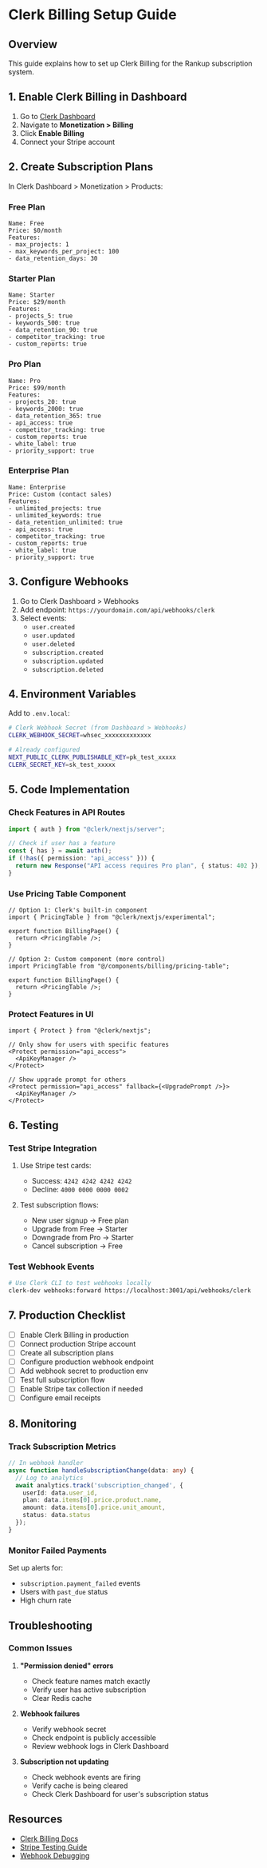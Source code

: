 # Clerk Billing Setup Guide

## Overview

This guide explains how to set up Clerk Billing for the Rankup subscription system.

## 1. Enable Clerk Billing in Dashboard

1. Go to [Clerk Dashboard](https://dashboard.clerk.com)
2. Navigate to **Monetization > Billing**
3. Click **Enable Billing**
4. Connect your Stripe account

## 2. Create Subscription Plans

In Clerk Dashboard > Monetization > Products:

### Free Plan
```
Name: Free
Price: $0/month
Features:
- max_projects: 1
- max_keywords_per_project: 100
- data_retention_days: 30
```

### Starter Plan
```
Name: Starter
Price: $29/month
Features:
- projects_5: true
- keywords_500: true
- data_retention_90: true
- competitor_tracking: true
- custom_reports: true
```

### Pro Plan
```
Name: Pro  
Price: $99/month
Features:
- projects_20: true
- keywords_2000: true
- data_retention_365: true
- api_access: true
- competitor_tracking: true
- custom_reports: true
- white_label: true
- priority_support: true
```

### Enterprise Plan
```
Name: Enterprise
Price: Custom (contact sales)
Features:
- unlimited_projects: true
- unlimited_keywords: true
- data_retention_unlimited: true
- api_access: true
- competitor_tracking: true
- custom_reports: true
- white_label: true
- priority_support: true
```

## 3. Configure Webhooks

1. Go to Clerk Dashboard > Webhooks
2. Add endpoint: `https://yourdomain.com/api/webhooks/clerk`
3. Select events:
   - `user.created`
   - `user.updated`
   - `user.deleted`
   - `subscription.created`
   - `subscription.updated`
   - `subscription.deleted`

## 4. Environment Variables

Add to `.env.local`:

```bash
# Clerk Webhook Secret (from Dashboard > Webhooks)
CLERK_WEBHOOK_SECRET=whsec_xxxxxxxxxxxxx

# Already configured
NEXT_PUBLIC_CLERK_PUBLISHABLE_KEY=pk_test_xxxxx
CLERK_SECRET_KEY=sk_test_xxxxx
```

## 5. Code Implementation

### Check Features in API Routes

```typescript
import { auth } from "@clerk/nextjs/server";

// Check if user has a feature
const { has } = await auth();
if (!has({ permission: "api_access" })) {
  return new Response("API access requires Pro plan", { status: 402 });
}
```

### Use Pricing Table Component

```tsx
// Option 1: Clerk's built-in component
import { PricingTable } from "@clerk/nextjs/experimental";

export function BillingPage() {
  return <PricingTable />;
}

// Option 2: Custom component (more control)
import PricingTable from "@/components/billing/pricing-table";

export function BillingPage() {
  return <PricingTable />;
}
```

### Protect Features in UI

```tsx
import { Protect } from "@clerk/nextjs";

// Only show for users with specific features
<Protect permission="api_access">
  <ApiKeyManager />
</Protect>

// Show upgrade prompt for others
<Protect permission="api_access" fallback={<UpgradePrompt />}>
  <ApiKeyManager />
</Protect>
```

## 6. Testing

### Test Stripe Integration

1. Use Stripe test cards:
   - Success: `4242 4242 4242 4242`
   - Decline: `4000 0000 0000 0002`

2. Test subscription flows:
   - New user signup → Free plan
   - Upgrade from Free → Starter
   - Downgrade from Pro → Starter
   - Cancel subscription → Free

### Test Webhook Events

```bash
# Use Clerk CLI to test webhooks locally
clerk-dev webhooks:forward https://localhost:3001/api/webhooks/clerk
```

## 7. Production Checklist

- [ ] Enable Clerk Billing in production
- [ ] Connect production Stripe account
- [ ] Create all subscription plans
- [ ] Configure production webhook endpoint
- [ ] Add webhook secret to production env
- [ ] Test full subscription flow
- [ ] Enable Stripe tax collection if needed
- [ ] Configure email receipts

## 8. Monitoring

### Track Subscription Metrics

```typescript
// In webhook handler
async function handleSubscriptionChange(data: any) {
  // Log to analytics
  await analytics.track('subscription_changed', {
    userId: data.user_id,
    plan: data.items[0].price.product.name,
    amount: data.items[0].price.unit_amount,
    status: data.status
  });
}
```

### Monitor Failed Payments

Set up alerts for:
- `subscription.payment_failed` events
- Users with `past_due` status
- High churn rate

## Troubleshooting

### Common Issues

1. **"Permission denied" errors**
   - Check feature names match exactly
   - Verify user has active subscription
   - Clear Redis cache

2. **Webhook failures**
   - Verify webhook secret
   - Check endpoint is publicly accessible
   - Review webhook logs in Clerk Dashboard

3. **Subscription not updating**
   - Check webhook events are firing
   - Verify cache is being cleared
   - Check Clerk Dashboard for user's subscription status

## Resources

- [Clerk Billing Docs](https://clerk.com/docs/monetization/billing)
- [Stripe Testing Guide](https://stripe.com/docs/testing)
- [Webhook Debugging](https://clerk.com/docs/integrations/webhooks)